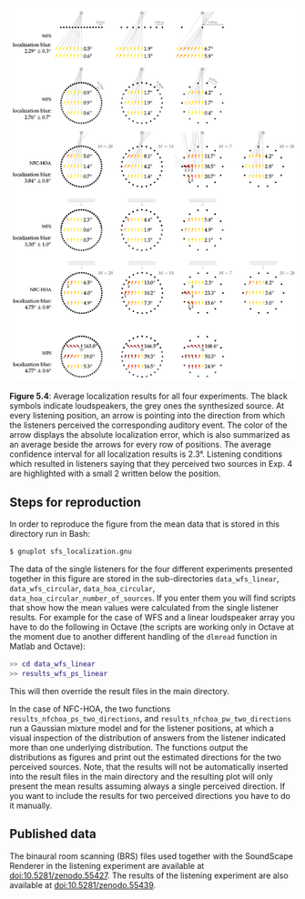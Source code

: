 ![Fig 5.4](fig5_04.png)

**Figure 5.4**: Average localization
results for all four experiments. The
black symbols indicate loudspeakers,
the grey ones the synthesized source.
At every listening position, an arrow is
pointing into the direction from which
the listeners perceived the
corresponding auditory event. The color of the
arrow displays the absolute localization
error, which is also summarized as an
average beside the arrows for every row
of positions. The average confidence
interval for all localization results is 2.3°.
Listening conditions which resulted in
listeners saying that they perceived two
sources in Exp. 4 are highlighted with a
small 2 written below the position.

## Steps for reproduction

In order to reproduce the figure from the mean data that is stored in this
directory run in Bash:
```Bash
$ gnuplot sfs_localization.gnu
```

The data of the single listeners for the four different experiments presented
together in this figure are stored in the sub-directories `data_wfs_linear`,
`data_wfs_circular`, `data_hoa_circular`, `data_hoa_circular_number_of_sources`.
If you enter them you will find scripts that show how the mean values were
calculated from the single listener results. For example for the case of WFS and
a linear loudspeaker array you have to do the following in Octave (the scripts
are working only in Octave at the moment due to another different handling of
the `dlmread` function in Matlab and Octave):
```Matlab
>> cd data_wfs_linear
>> results_wfs_ps_linear
```
This will then override the result files in the main directory.

In the case of NFC-HOA, the two functions `results_nfchoa_ps_two_directions`,
and `results_nfchoa_pw_two_directions` run a Gaussian mixture model and for the
listener positions, at which a visual inspection of the distribution of answers
from the listener indicated more than one underlying distribution. The functions
output the distributions as figures and print out the estimated directions for
the two perceived sources.
Note, that the results will not be automatically inserted into the result files
in the main directory and the resulting plot will only present the mean results
assuming always a single perceived direction. If you want to include the results
for two perceived directions you have to do it manually.

## Published data

The binaural room scanning (BRS) files used together with the SoundScape Renderer in the listening experiment are available at [doi:10.5281/zenodo.55427](http://dx.doi.org/10.5281/zenodo.55427). The results of the listening experiment are also available at [doi:10.5281/zenodo.55439](http://dx.doi.org/10.5281/zenodo.55439).
